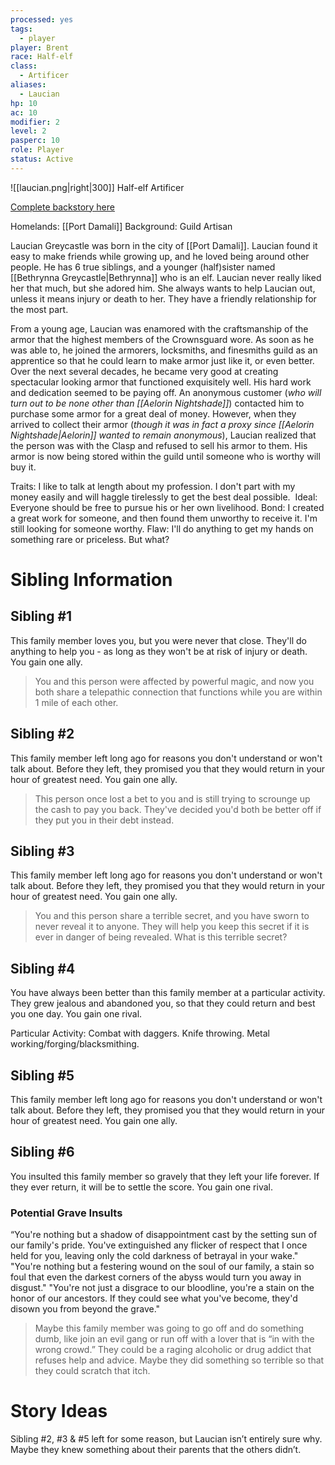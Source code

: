 ```yaml
---
processed: yes
tags:
  - player
player: Brent
race: Half-elf
class:
  - Artificer
aliases:
  - Laucian
hp: 10
ac: 10
modifier: 2
level: 2
pasperc: 10
role: Player
status: Active
---
```


![[laucian.png|right|300]]
Half-elf Artificer

[Complete backstory here](https://docs.google.com/document/d/1StQr9ugDG3bcIWoWiQKI06LYoePyskOQqI3h6XKEII0/edit)

Homelands: [[Port Damali]]
Background: Guild Artisan

Laucian Greycastle was born in the city of [[Port Damali]]. Laucian found it easy to make friends while growing up, and he loved being around other people. He has 6 true siblings, and a younger (half)sister named [[Bethrynna Greycastle|Bethrynna]] who is an elf. Laucian never really liked her that much, but she adored him. She always wants to help Laucian out, unless it means injury or death to her. They have a friendly relationship for the most part. 

From a young age, Laucian was enamored with the craftsmanship of the armor that the highest members of the Crownsguard wore. As soon as he was able to, he joined the armorers, locksmiths, and finesmiths guild as an apprentice so that he could learn to make armor just like it, or even better. Over the next several decades, he became very good at creating spectacular looking armor that functioned exquisitely well. His hard work and dedication seemed to be paying off. An anonymous customer (*who will turn out to be none other than [[Aelorin Nightshade]]*) contacted him to purchase some armor for a great deal of money. However, when they arrived to collect their armor (*though it was in fact a proxy since [[Aelorin Nightshade|Aelorin]] wanted to remain anonymous*), Laucian realized that the person was with the Clasp and refused to sell his armor to them. His armor is now being stored within the guild until someone who is worthy will buy it.

Traits: I like to talk at length about my profession. I don't part with my money easily and will haggle tirelessly to get the best deal possible. 
Ideal: Everyone should be free to pursue his or her own livelihood.
Bond: I created a great work for someone, and then found them unworthy to receive it. I'm still looking for someone worthy.
Flaw: I'll do anything to get my hands on something rare or priceless. But what?

# Sibling Information
## Sibling #1
This family member loves you, but you were never that close. They'll do anything to help you - as long as they won't be at risk of injury or death. You gain one ally.

> You and this person were affected by powerful magic, and now you both share a telepathic connection that functions while you are within 1 mile of each other.

## Sibling #2
This family member left long ago for reasons you don't understand or won't talk about. Before they left, they promised you that they would return in your hour of greatest need. You gain one ally.

> This person once lost a bet to you and is still trying to scrounge up the cash to pay you back. They've decided you'd both be better off if they put you in their debt instead.

## Sibling #3
This family member left long ago for reasons you don't understand or won't talk about. Before they left, they promised you that they would return in your hour of greatest need. You gain one ally.

> You and this person share a terrible secret, and you have sworn to never reveal it to anyone. They will help you keep this secret if it is ever in danger of being revealed.
> What is this terrible secret?

## Sibling #4
You have always been better than this family member at a particular activity. They grew jealous and abandoned you, so that they could return and best you one day. You gain one rival.

Particular Activity: Combat with daggers. Knife throwing. Metal working/forging/blacksmithing.

## Sibling #5
This family member left long ago for reasons you don't understand or won't talk about. Before they left, they promised you that they would return in your hour of greatest need. You gain one ally.

## Sibling #6
You insulted this family member so gravely that they left your life forever. If they ever return, it will be to settle the score. You gain one rival.

### Potential Grave Insults
“You're nothing but a shadow of disappointment cast by the setting sun of our family's pride. You've extinguished any flicker of respect that I once held for you, leaving only the cold darkness of betrayal in your wake."
"You're nothing but a festering wound on the soul of our family, a stain so foul that even the darkest corners of the abyss would turn you away in disgust."
"You're not just a disgrace to our bloodline, you're a stain on the honor of our ancestors. If they could see what you've become, they'd disown you from beyond the grave."

> Maybe this family member was going to go off and do something dumb, like join an evil gang or run off with a lover that is “in with the wrong crowd.”
> They could be a raging alcoholic or drug addict that refuses help and advice. Maybe they did something so terrible so that they could scratch that itch.

# Story Ideas
Sibling #2, #3 & #5 left for some reason, but Laucian isn’t entirely sure why. Maybe they knew something about their parents that the others didn’t. 
